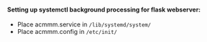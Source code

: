#### Setting up systemctl background processing for flask webserver:
* Place acmmm.service in `/lib/systemd/system/`
* Place acmmm.config in `/etc/init/`
